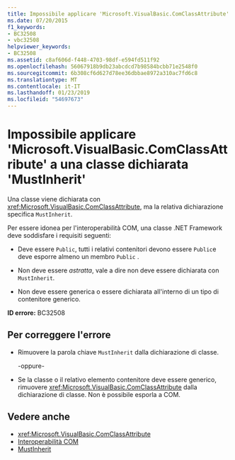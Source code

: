 ```yaml
---
title: Impossibile applicare 'Microsoft.VisualBasic.ComClassAttribute' a una classe dichiarata 'MustInherit'
ms.date: 07/20/2015
f1_keywords:
- BC32508
- vbc32508
helpviewer_keywords:
- BC32508
ms.assetid: c8af606d-f448-4703-98df-e594fd511f92
ms.openlocfilehash: 56067918b9db23abcdcd7b98584bcbb71e2548f0
ms.sourcegitcommit: 6b308cf6d627d78ee36dbbae8972a310ac7fd6c8
ms.translationtype: MT
ms.contentlocale: it-IT
ms.lasthandoff: 01/23/2019
ms.locfileid: "54697673"
---
```

# <a name="microsoftvisualbasiccomclassattribute-cannot-be-applied-to-a-class-that-is-declared-mustinherit"></a>Impossibile applicare 'Microsoft.VisualBasic.ComClassAttribute' a una classe dichiarata 'MustInherit'
Una classe viene dichiarata con <xref:Microsoft.VisualBasic.ComClassAttribute>, ma la relativa dichiarazione specifica `MustInherit`.  
  
 Per essere idonea per l'interoperabilità COM, una classe .NET Framework deve soddisfare i requisiti seguenti:  
  
-   Deve essere `Public`, tutti i relativi contenitori devono essere `Public`e deve esporre almeno un membro `Public` .  
  
-   Non deve essere *astratta*, vale a dire non deve essere dichiarata con `MustInherit`.  
  
-   Non deve essere generica o essere dichiarata all'interno di un tipo di contenitore generico.  
  
 **ID errore:** BC32508  
  
## <a name="to-correct-this-error"></a>Per correggere l'errore  
  
-   Rimuovere la parola chiave `MustInherit` dalla dichiarazione di classe.  
  
     -oppure-  
  
-   Se la classe o il relativo elemento contenitore deve essere generico, rimuovere <xref:Microsoft.VisualBasic.ComClassAttribute> dalla dichiarazione di classe. Non è possibile esporla a COM.  
  
## <a name="see-also"></a>Vedere anche
- <xref:Microsoft.VisualBasic.ComClassAttribute>
- [Interoperabilità COM](../../visual-basic/programming-guide/com-interop/index.md)
- [MustInherit](../../visual-basic/language-reference/modifiers/mustinherit.md)
